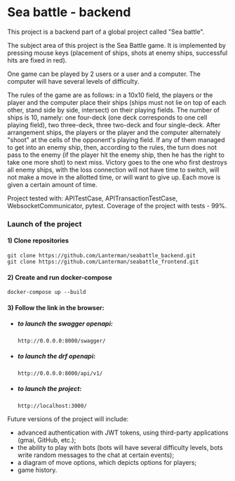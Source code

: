 # Sea battle - backend


This project is a backend part of a global project called "Sea battle".

The subject area of ​​this project is the Sea Battle game. It is implemented by pressing mouse keys (placement of ships, 
shots at enemy ships, successful hits are fixed in red).

One game can be played by 2 users or a user and a computer. The computer will have several levels of difficulty.

The rules of the game are as follows: in a 10x10 field, the players or the player and the computer place their ships
(ships must not lie on top of each other, stand side by side, intersect) on their playing fields. The number of ships 
is 10, namely: one four-deck (one deck corresponds to one cell playing field), two three-deck, three two-deck and four 
single-deck. After arrangement ships, the players or the player and the computer alternately "shoot" at the cells of 
the opponent's playing field. If any of them managed to get into an enemy ship, then, according to the rules, the turn 
does not pass to the enemy (if the player hit the enemy ship, then he has the right to take one more shot) to next miss. 
Victory goes to the one who first destroys all enemy ships, with the loss connection will not have time to switch, will 
not make a move in the allotted time, or will want to give up. Each move is given a certain amount of time.


Project tested with: APITestCase, APITransactionTestCase, WebsocketCommunicator, pytest. 
Coverage of the project with tests - 99%.

### Launch of the project

#### 1) Clone repositories
```
git clone https://github.com/Lanterman/seabattle_backend.git
git clone https://github.com/Lanterman/seabattle_frontend.git
```
#### 2) Create and run docker-compose
```
docker-compose up --build
```
#### 3) Follow the link in the browser:
 - ##### to launch the swagger openapi:
    ```
    http://0.0.0.0:8000/swagger/
    ```
 - ##### to launch the drf openapi:
    ```
    http://0.0.0.0:8000/api/v1/
    ```
 - ##### to launch the project:
    ```
    http://localhost:3000/
    ```

Future versions of the project will include:
 - advanced authentication with JWT tokens, using third-party applications (gmai, GitHub, etc.);
 - the ability to play with bots (bots will have several difficulty levels, bots write random messages to the chat 
at certain events);
 - a diagram of move options, which depicts options for players;
 - game history.
